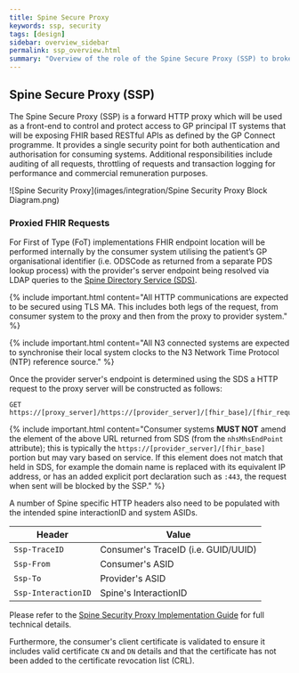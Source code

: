 ```yaml
---
title: Spine Secure Proxy
keywords: ssp, security
tags: [design]
sidebar: overview_sidebar
permalink: ssp_overview.html
summary: "Overview of the role of the Spine Secure Proxy (SSP) to broker calls to other health and social care systems."
---
```


## Spine Secure Proxy (SSP) ##

The Spine Secure Proxy (SSP) is a forward HTTP proxy which will be used as a front-end to control and protect access to GP principal IT systems that will be exposing FHIR based RESTful APIs as defined by the GP Connect programme.  It provides a single security point for both authentication and authorisation for consuming systems. Additional responsibilities include auditing of all requests, throttling of requests and transaction logging for performance and commercial remuneration purposes. 

![Spine Security Proxy](images/integration/Spine Security Proxy Block Diagram.png)

### Proxied FHIR Requests ###

For First of Type (FoT) implementations FHIR endpoint location will be performed internally by the consumer system utilising the patient’s GP organisational identifier (i.e. ODSCode as returned from a separate PDS lookup process) with the provider's server endpoint being resolved via LDAP queries to the [Spine Directory Service (SDS)](build_directory.html).

{% include important.html content="All HTTP communications are expected to be secured using TLS MA. This includes both legs of the request, from consumer system to the proxy and then from the proxy to provider system." %}

{% include important.html content="All N3 connected systems are expected to synchronise their local system clocks to the N3 Network Time Protocol (NTP) reference source." %}

Once the provider server's endpoint is determined using the SDS a HTTP request to the proxy server will be constructed as follows:

```http
GET https://[proxy_server]/https://[provider_server]/[fhir_base]/[fhir_request]
```

{% include important.html content="Consumer systems **MUST NOT** amend the element of the above URL returned from SDS (from the `nhsMhsEndPoint` attribute); this is typically the `https://[provider_server]/[fhir_base]` portion but may vary based on service. If this element does not match that held in SDS, for example the domain name is replaced with its equivalent IP address, or has an added explicit port declaration such as `:443`, the request when sent will be blocked by the SSP." %}

A number of Spine specific HTTP headers also need to be populated with the intended spine interactionID and system ASIDs.

| Header               | Value |
|----------------------|-------|
| `Ssp-TraceID`        | Consumer's TraceID (i.e. GUID/UUID) |
| `Ssp-From`           | Consumer's ASID |
| `Ssp-To`             | Provider's ASID |
| `Ssp-InteractionID`  | Spine's InteractionID |

Please refer to the [Spine Security Proxy Implementation Guide](ssp_implementation_guide.html) for full technical details.

Furthermore, the consumer's client certificate is validated to ensure it includes valid certificate `CN` and `DN` details and that the certificate has not been added to the certificate revocation list (CRL).
